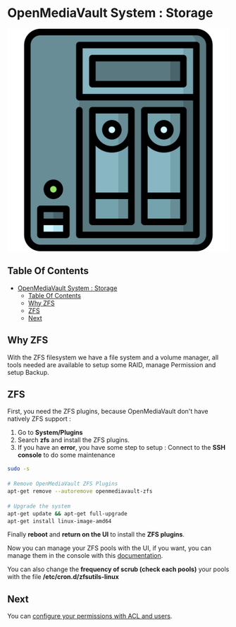 # OpenMediaVault System : Storage

![Icon](../icon.png)

## Table Of Contents

- [OpenMediaVault System : Storage](#openmediavault-system--storage)
  - [Table Of Contents](#table-of-contents)
  - [Why ZFS](#why-zfs)
  - [ZFS](#zfs)
  - [Next](#next)

## Why ZFS

With the ZFS filesystem we have a file system and a volume manager, all tools needed are available to setup some RAID, manage Permission and setup Backup.

## ZFS

First, you need the ZFS plugins, because OpenMediaVault don't have natively ZFS support :

1) Go to **System/Plugins**
2) Search **zfs** and install the ZFS plugins.
3) If you have an **error**, you have some step to setup : Connect to the **SSH console** to do some maintenance

```bash
sudo -s

# Remove OpenMediaVault ZFS Plugins
apt-get remove --autoremove openmediavault-zfs

# Upgrade the system
apt-get update && apt-get full-upgrade
apt-get install linux-image-amd64
```

Finally **reboot** and **return on the UI** to install the **ZFS plugins**.

Now you can manage your ZFS pools with the UI, if you want, you can manage them in the console with this [documentation](https://progdevlab.gitlab.io/dyntools/#/docs/linux/zfs).

You can also change the **frequency of scrub (check each pools)** your pools with the file **/etc/cron.d/zfsutils-linux**

## Next

You can [configure your permissions with ACL and users](./permissions.md).
